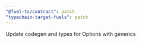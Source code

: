 ```yaml
---
"@fuel-ts/contract": patch
"typechain-target-fuels": patch
---
```


Update codegen and types for Options with generics
